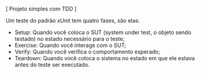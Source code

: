 [ Projeto simples com TDD ]

Um teste do padrão xUnit tem quatro fases, são elas:
  - Setup: Quando você coloca o SUT (system under test, o objeto sendo testado) no estado necessário para o teste;
  - Exercise: Quando você interage com o SUT;
  - Verify: Quando você verifica o comportamento esperado;
  - Teardown: Quando você coloca o sistema no estado em que ele estava antes do teste ser executado.